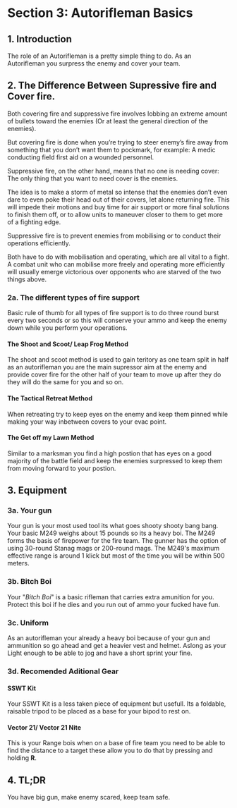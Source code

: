 # Section 3: Autorifleman Basics

## 1. Introduction

The role of an Autorifleman is a pretty simple thing to do. As an Autorifleman you surpress the enemy and cover your team.

## 2. The Difference Between Supressive fire and Cover fire.

Both covering fire and suppressive fire involves lobbing an extreme amount of bullets toward the enemies (Or at least the general direction of the enemies).

But covering fire is done when you’re trying to steer enemy’s fire away from something that you don’t want them to pockmark, for example: A medic conducting field first aid on a wounded personnel.

Suppressive fire, on the other hand, means that no one is needing cover: The only thing that you want to need cover is the enemies.

The idea is to make a storm of metal so intense that the enemies don’t even dare to even poke their head out of their covers, let alone returning fire. This will impede their motions and buy time for air support or more final solutions to finish them off, or to allow units to maneuver closer to them to get more of a fighting edge.

Suppressive fire is to prevent enemies from mobilising or to conduct their operations efficiently.

Both have to do with mobilisation and operating, which are all vital to a fight. A combat unit who can mobilise more freely and operating more efficiently will usually emerge victorious over opponents who are starved of the two things above.

### 2a. The different types of fire support

Basic rule of thumb for all types of fire support is to do three round burst every two seconds or so this will conserve your ammo and keep the enemy down while you perform your operations.

#### The Shoot and Scoot/ Leap Frog Method

The shoot and scoot method is used to gain teritory as one team split in half as an autorifleman you are the main supressor aim at the enemy and provide cover fire for the other half of your team to move up after they do they will do the same for you and so on.

#### The Tactical Retreat Method

When retreating try to keep eyes on the enemy and keep them pinned while making your way inbetween covers to your evac point.

#### The Get off my Lawn Method

Similar to a marksman you find a high postion that has eyes on a good majority of the battle field and keep the enemies surpressed to keep them from moving forward to your postion.

## 3. Equipment

### 3a. Your gun

Your gun is your most used tool its what goes shooty shooty bang bang. Your basic M249 weighs about 15 pounds so its a heavy boi. The M249 forms the basis of firepower for the fire team. The gunner has the option of using 30-round Stanag mags or 200-round mags. The M249's maximum effective range is around 1 klick but most of the time you will be within 500 meters.

### 3b. Bitch Boi

Your "_Bitch Boi_" is a basic rifleman that carries extra amunition for you. Protect this boi if he dies and you run out of ammo your fucked have fun.

### 3c. Uniform

As an autorifleman your already a heavy boi because of your gun and ammunition so go ahead and get a heavier vest and helmet. Aslong as your Light enough to be able to jog and have a short sprint your fine.

### 3d. Recomended Aditional Gear

#### SSWT Kit

Your SSWT Kit is a less taken piece of equipment but usefull. Its a foldable, raisable tripod to be placed as a base for your bipod to rest on.

#### Vector 21/ Vector 21 Nite

This is your Range bois when on a base of fire team you need to be able to find the distance to a target these allow you to do that by pressing and holding **R**.

## 4. TL;DR

You have big gun, make enemy scared, keep team safe.
